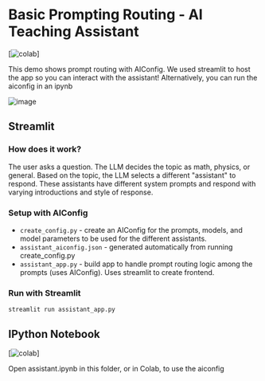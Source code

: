 # Basic Prompting Routing - AI Teaching Assistant

[![colab](https://colab.research.google.com/drive/1ue0ZAEdlalw57JwTtXlfl8kH8W_j1XQq#scrollTo=kNmnUZnUFzt3)]

This demo shows prompt routing with AIConfig. We used streamlit to host the app so you can interact with the assistant!
Alternatively, you can run the aiconfig in an ipynb

![image](https://github-production-user-asset-6210df.s3.amazonaws.com/81494782/282203473-f779feb6-339d-4331-9aed-1761b845100a.png)

## Streamlit

### How does it work?

The user asks a question. The LLM decides the topic as math, physics, or general. Based on the topic, the LLM selects a different "assistant" to respond. These assistants have different system prompts and respond with varying introductions and style of response.

### Setup with AIConfig

- `create_config.py` - create an AIConfig for the prompts, models, and model parameters to be used for the different assistants.
- `assistant_aiconfig.json` - generated automatically from running create_config.py
- `assistant_app.py` - build app to handle prompt routing logic among the prompts (uses AIConfig). Uses streamlit to create frontend.

### Run with Streamlit

`streamlit run assistant_app.py`

## IPython Notebook

[![colab](https://colab.research.google.com/drive/1ue0ZAEdlalw57JwTtXlfl8kH8W_j1XQq#scrollTo=kNmnUZnUFzt3)]

Open assistant.ipynb in this folder, or in Colab, to use the aiconfig
